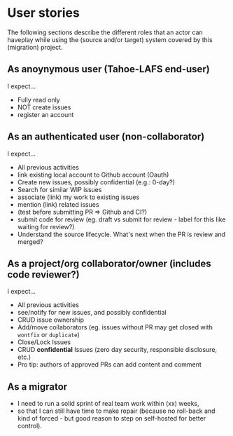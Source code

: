 # User stories

The following sections describe the different roles that an actor can haveplay while using the (source and/or target) system covered by this (migration) project.

## As anoynymous user (Tahoe-LAFS end-user)

I expect...

- Fully read only
- NOT create issues
- register an account

## As an authenticated user (non-collaborator)

I expect...

- All previous activities
- link existing local account to Github account (Oauth)
- Create new issues, possibly confidential (e.g.: 0-day?)
- Search for similar WIP issues
- associate (link) my work to existing issues
- mention (link) related issues
- (test before submitting PR => Github and CI?)
- submit code for review (eg. draft vs submit for review - label for this like waiting for review?)
- Understand the source lifecycle. What's next when the PR is review and merged?

## As a project/org collaborator/owner (includes code reviewer?)

I expect...

- All previous activities
- see/notify for new issues, and possibly confidential
- CRUD issue ownership
- Add/move collaborators (eg. issues without PR may get closed with `wontfix` or `duplicate`)
- Close/Lock Issues
- CRUD **confidential** Issues (zero day security, responsible disclosure, etc.)
- Pro tip: authors of approved PRs can add content and comment

## As a migrator

- I need to run a solid sprint of real team work within (xx) weeks, 
- so that I can still have time to make repair (because no roll-back and kind of forced - but good reason to step on self-hosted for better control).